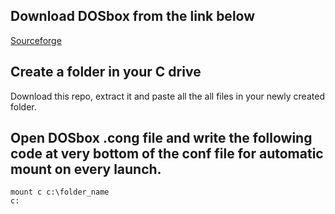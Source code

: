 ## Download DOSbox from the link below

[Sourceforge](https://sourceforge.net/projects/dosbox/)

## Create a folder in your C drive
Download this repo, extract it and paste all the all files in your newly created folder.

## Open DOSbox .cong file and write the following code at very bottom of the conf file for automatic mount on every launch.

```text
mount c c:\folder_name
c:
```
